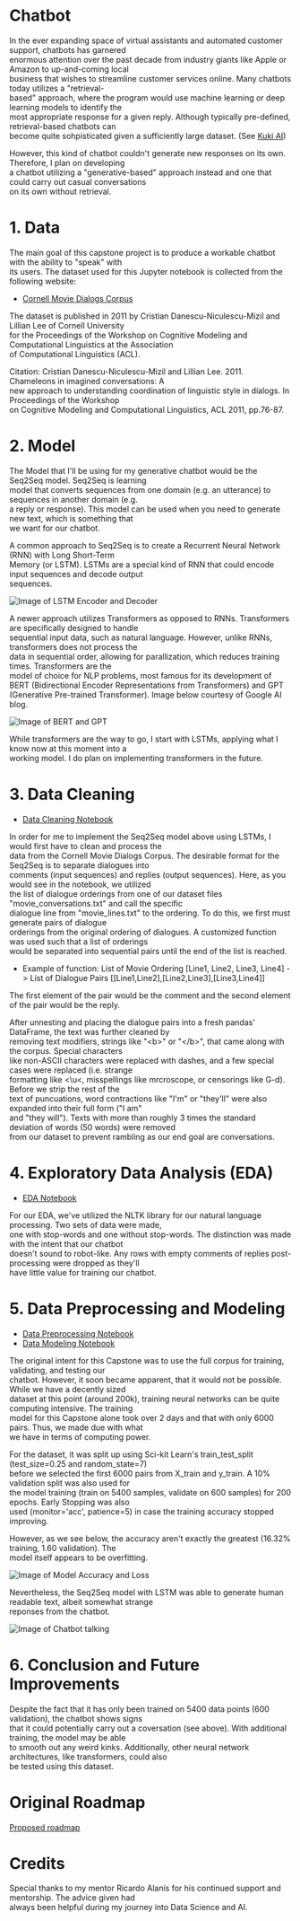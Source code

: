 # Chatbot
 In the ever expanding space of virtual assistants and automated customer support, chatbots has garnered  
enormous attention over the past decade from industry giants like Apple or Amazon to up-and-coming local  
business that wishes to streamline customer services online. Many chatbots today utilizes a "retrieval-  
based" approach, where the program would use machine learning or deep learning models to identify the  
most appropriate response for a given reply. Although typically pre-defined, retrieval-based chatbots can  
become quite sohpisticated given a sufficiently large dataset. (See [Kuki AI](https://www.kuki.ai/))  

However, this kind of chatbot couldn't generate new responses on its own. Therefore, I plan on developing  
a chatbot utilizing a "generative-based" approach instead and one that could carry out casual conversations  
on its own without retrieval.

# 1. Data
 The main goal of this capstone project is to produce a workable chatbot with the ability to "speak" with  
its users. The dataset used for this Jupyter notebook is collected from the following website:  
 * [Cornell Movie Dialogs Corpus](https://www.cs.cornell.edu/~cristian/Cornell_Movie-Dialogs_Corpus.html.)

The dataset is published in 2011 by Cristian Danescu-Niculescu-Mizil and Lillian Lee of Cornell University  
for the Proceedings of the Workshop on Cognitive Modeling and Computational Linguistics at the Association  
of Computational Linguistics (ACL).

Citation: Cristian Danescu-Niculescu-Mizil and Lillian Lee. 2011. Chameleons in imagined conversations: A  
new approach to understanding coordination of linguistic style in dialogs. In Proceedings of the Workshop  
on Cognitive Modeling and Computational Linguistics, ACL 2011, pp.76-87.

# 2. Model
 The Model that I'll be using for my generative chatbot would be the Seq2Seq model. Seq2Seq is learning  
model that converts sequences from one domain (e.g. an utterance) to sequences in another domain (e.g.  
a reply or response). This model can be used when you need to generate new text, which is something that  
we want for our chatbot.

A common approach to Seq2Seq is to create a Recurrent Neural Network (RNN) with Long Short-Term  
Memory (or LSTM). LSTMs are a special kind of RNN that could encode input sequences and decode output  
sequences.

![Image of LSTM Encoder and Decoder](https://miro.medium.com/max/804/1*1P-cOZ5rqBLZdfQ8p-IFpA.jpeg)

A newer approach utilizes Transformers as opposed to RNNs. Transformers are specifically designed to handle  
sequential input data, such as natural language. However, unlike RNNs, transformers does not process the  
data in sequential order, allowing for parallization, which reduces training times. Transformers are the  
model of choice for NLP problems, most famous for its development of BERT (Bidirectional Encoder Representations from Transformers) and GPT (Generative Pre-trained Transformer). Image below courtesy of Google AI blog.  

![Image of BERT and GPT](https://blog.floydhub.com/content/images/2020/02/bert-vs-gpt-1.png)

While transformers are the way to go, I start with LSTMs, applying what I know now at this moment into a  
working model. I do plan on implementing transformers in the future.

# 3. Data Cleaning
 * [Data Cleaning Notebook](https://github.com/leekahung/chatbot/blob/main/notebooks/movie_dialogues_cleaning.ipynb)

In order for me to implement the Seq2Seq model above using LSTMs, I would first have to clean and process the  
data from the Cornell Movie Dialogs Corpus. The desirable format for the Seq2Seq is to separate dialogues into  
comments (input sequences) and replies (output sequences). Here, as you would see in the notebook, we utilized  
the list of dialogue orderings from one of our dataset files "movie_conversations.txt" and call the specific  
dialogue line from "movie_lines.txt" to the ordering. To do this, we first must generate pairs of dialogue  
orderings from the original ordering of dialogues. A customized function was used such that a list of orderings  
would be separated into sequential pairs until the end of the list is reached.

 * Example of function: List of Movie Ordering [Line1, Line2, Line3, Line4] -> List of Dialogue Pairs [[Line1,Line2],[Line2,Line3],[Line3,Line4]] 

The first element of the pair would be the comment and the second element of the pair would be the reply.  

After unnesting and placing the dialogue pairs into a fresh pandas' DataFrame, the text was further cleaned by  
removing text modifiers, strings like "\<b>" or "\<\/b>", that came along with the corpus. Special characters  
like non-ASCII characters were replaced with dashes, and a few special cases were replaced (i.e. strange  
formatting like <\u<, misspellings like mrcroscope, or censorings like G-d). Before we strip the rest of the  
text of puncuations, word contractions like "I'm" or "they'll" were also expanded into their full form ("I am"  
and "they will"). Texts with more than roughly 3 times the standard deviation of words (50 words) were removed  
from our dataset to prevent rambling as our end goal are conversations.

# 4. Exploratory Data Analysis (EDA)
 * [EDA Notebook](https://github.com/leekahung/chatbot/blob/main/notebooks/movie_dialogue_pairs_eda.ipynb)

For our EDA, we've utilized the NLTK library for our natural language processing. Two sets of data were made,  
one with stop-words and one without stop-words. The distinction was made with the intent that our chatbot  
doesn't sound to robot-like. Any rows with empty comments of replies post-processing were dropped as they'll  
have little value for training our chatbot.

# 5. Data Preprocessing and Modeling
 * [Data Preprocessing Notebook](https://github.com/leekahung/chatbot/blob/main/notebooks/movie_dialogues_preprocessing.ipynb)
 * [Data Modeling Notebook](https://github.com/leekahung/chatbot/blob/main/notebooks/movie_dialogues_modeling.ipynb)

The original intent for this Capstone was to use the full corpus for training, validating, and testing our  
chatbot. However, it soon became apparent, that it would not be possible. While we have a decently sized  
dataset at this point (around 200k), training neural networks can be quite computing intensive. The training  
model for this Capstone alone took over 2 days and that with only 6000 pairs. Thus, we made due with what  
we have in terms of computing power.

For the dataset, it was split up using Sci-kit Learn's train_test_split (test_size=0.25 and random_state=7)  
before we selected the first 6000 pairs from X_train and y_train. A 10% validation split was also used for  
the model training (train on 5400 samples, validate on 600 samples) for 200 epochs. Early Stopping was also  
used (monitor='acc', patience=5) in case the training accuracy stopped improving.

However, as we see below, the accuracy aren't exactly the greatest (16.32% training, 1.60 validation). The  
model itself appears to be overfitting.

![Image of Model Accuracy and Loss](https://github.com/leekahung/chatbot/blob/main/images/model_acc_and_loss.png)

Nevertheless, the Seq2Seq model with LSTM was able to generate human readable text, albeit somewhat strange  
reponses from the chatbot.

![Image of Chatbot talking](https://github.com/leekahung/chatbot/blob/main/images/chatbot.png)

# 6. Conclusion and Future Improvements

Despite the fact that it has only been trained on 5400 data points (600 validation), the chatbot shows signs  
that it could potentially carry out a coversation (see above). With additional training, the model may be able  
to smooth out any weird kinks. Additionally, other neural network architectures, like transformers, could also  
be tested using this dataset.

# Original Roadmap
[Proposed roadmap](https://docs.google.com/document/d/1Opvs5nyCXC_f0TujGuuRu_xIB5joNCbSddMkL91Rgfk/edit)

# Credits
Special thanks to my mentor Ricardo Alanís for his continued support and mentorship. The advice given had  
always been helpful during my journey into Data Science and AI.
